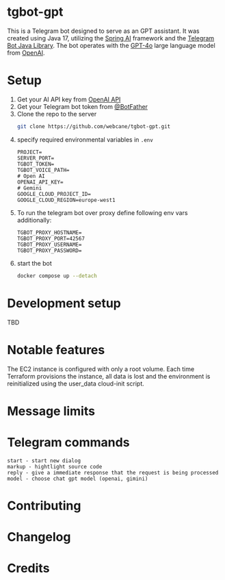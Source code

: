 # tgbot-gpt
This is a Telegram bot designed to serve as an GPT assistant. 
It was created using Java 17, utilizing the [Spring AI](https://spring.io/projects/spring-ai) framework and the [Telegram Bot Java Library](https://github.com/rubenlagus/TelegramBots). The bot operates with the [GPT-4o](https://platform.openai.com/docs/models#gpt-4o) large language model from [OpenAI](https://platform.openai.com/docs/overview).

# Setup
1. Get your AI API key from [OpenAI API](https://openai.com/api)
2. Get your Telegram bot token from [@BotFather](https://t.me/BotFather)
3. Clone the repo to the server
    ```bash
    git clone https://github.com/webcane/tgbot-gpt.git
    ```
4. specify required environmental variables in `.env`
    ```dotenv
    PROJECT=
    SERVER_PORT=
    TGBOT_TOKEN=
    TGBOT_VOICE_PATH=
    # Open AI
    OPENAI_API_KEY=
    # Gemini
    GOOGLE_CLOUD_PROJECT_ID=
    GOOGLE_CLOUD_REGION=europe-west1
    ```
5. To run the telegram bot over proxy define following env vars additionally:
    ```dotenv
    TGBOT_PROXY_HOSTNAME=
    TGBOT_PROXY_PORT=42567
    TGBOT_PROXY_USERNAME=
    TGBOT_PROXY_PASSWORD=
    ```
6. start the bot
    ```bash
    docker compose up --detach
    ```

# Development setup
TBD

# Notable features
The EC2 instance is configured with only a root volume. Each time Terraform provisions the instance, 
all data is lost and the environment is reinitialized using the user_data cloud-init script.

# Message limits

# Telegram commands
```
start - start new dialog
markup - hightlight source code 
reply - give a immediate response that the request is being processed
model - choose chat gpt model (openai, gimini)
```

# Contributing

# Changelog

# Credits

